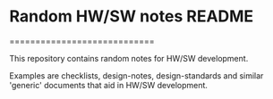 # Random HW/SW notes README
============================

This repository contains random notes for HW/SW development.

Examples are checklists, design-notes, design-standards and similar 
'generic' documents that aid in HW/SW development.

